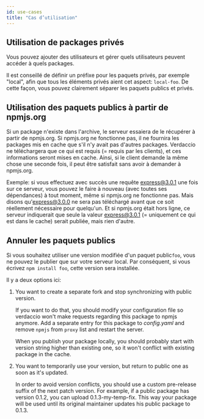```yaml
---
id: use-cases
title: "Cas d’utilisation"
---
```

## Utilisation de packages privés

Vous pouvez ajouter des utilisateurs et gérer quels utilisateurs peuvent accéder à quels packages.

Il est conseillé de définir un préfixe pour les paquets privés, par exemple "local", afin que tous les éléments privés aient cet aspect: `local-foo`. De cette façon, vous pouvez clairement séparer les paquets publics et privés.

## Utilisation des paquets publics à partir de npmjs.org

Si un package n'existe dans l'archive, le serveur essaiera de le récupérer à partir de npmjs.org. Si npmjs.org ne fonctionne pas, il ne fournira les packages mis en cache que s'il n'y avait pas d'autres packages. Verdaccio ne téléchargera que ce qui est requis (= requis par les clients), et ces informations seront mises en cache. Ainsi, si le client demande la même chose une seconde fois, il peut être satisfait sans avoir à demander à npmjs.org.

Exemple: si vous effectuez avec succès une requête express@3.0.1 une fois sur ce serveur, vous pouvez le faire à nouveau (avec toutes ses dépendances) à tout moment, même si npmjs.org ne fonctionne pas. Mais disons qu'express@3.0.0 ne sera pas téléchargé avant que ce soit réellement nécessaire pour quelqu'un. Et si npmjs.org était hors ligne, ce serveur indiquerait que seule la valeur express@3.0.1 (= uniquement ce qui est dans le cache) serait publiée, mais rien d'autre.

## Annuler les paquets publics

Si vous souhaitez utiliser une version modifiée d'un paquet public`foo`, vous ne pouvez le publier que sur votre serveur local. Par conséquent, si vous écrivez `npm install foo`, cette version sera installée.

Il y a deux options ici:

1. You want to create a separate fork and stop synchronizing with public version.
    
    If you want to do that, you should modify your configuration file so verdaccio won't make requests regarding this package to npmjs anymore. Add a separate entry for this package to *config.yaml* and remove `npmjs` from `proxy` list and restart the server.
    
    When you publish your package locally, you should probably start with version string higher than existing one, so it won't conflict with existing package in the cache.

2. You want to temporarily use your version, but return to public one as soon as it's updated.
    
    In order to avoid version conflicts, you should use a custom pre-release suffix of the next patch version. For example, if a public package has version 0.1.2, you can upload 0.1.3-my-temp-fix. This way your package will be used until its original maintainer updates his public package to 0.1.3.